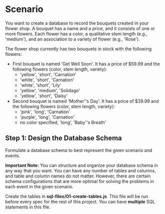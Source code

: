 # Scenario

You want to create a database to record the bouquets created in your flower
shop. A bouquet has a name and a price, and it consists of one or more flowers.
Each flower has a color, a qualitative stem length (e.g., 'medium'), and an
association to a variety of flower (e.g., 'Rose').

The flower shop currently has two bouquets in stock with the following flowers:

* First bouquet is named 'Get Well Soon'. It has a price of $59.99 and the
  following flowers (color, stem length, variety):
  * 'yellow', 'short',  'Carnation'
  * 'white',  'short',  'Carnation'
  * 'white',  'short',  'Lily'
  * 'yellow', 'medium', 'Solidago'
  * 'yellow', 'short',  'Daisy'
* Second bouquet is named 'Mother''s Day'. It has a price of $39.99 and the
  following flowers (color, stem length, variety):
  * 'pink',             'long', 'Carnation'
  * 'purple',           'long', 'Carnation'
  * no color specified, 'long', 'Baby''s Breath'


## Step 1: Design the Database Schema

Formulate a database schema to best represent the given scenario and events.

**Important Note:** You can structure and organize your database schema in any
way that you want. You can have any number of tables and columns, and table and
column names do not matter. However, there are certain schema configurations
that are more optimal for solving the problems in each event in the given
scenario.

Create the tables in __sql-files/01-create-tables.js__. This file will be
run before every spec for the rest of this project. You can have **multiple**
SQL statements in this file.
